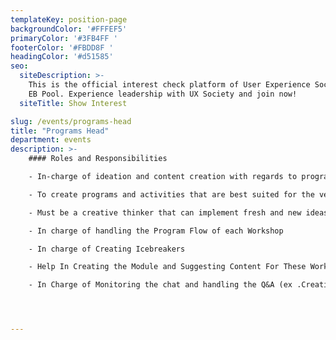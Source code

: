 ```yaml
---
templateKey: position-page
backgroundColor: '#FFFEF5'
primaryColor: '#3FB4FF '
footerColor: '#FBDD8F '
headingColor: '#d51585'
seo:
  siteDescription: >-
    This is the official interest check platform of User Experience Society for
    EB Pool. Experience leadership with UX Society and join now!
  siteTitle: Show Interest

slug: /events/programs-head
title: "Programs Head"
department: events
description: >-
    #### Roles and Responsibilities

    - In-charge of ideation and content creation with regards to program planning and flow

    - To create programs and activities that are best suited for the venue and event

    - Must be a creative thinker that can implement fresh and new ideas for the programs for each event

    - In charge of handling the Program Flow of each Workshop

    - In charge of Creating Icebreakers

    - Help In Creating the Module and Suggesting Content For These Workshops

    - In Charge of Monitoring the chat and handling the Q&A (ex .Creating a Poll for most voted questions)




---
```


